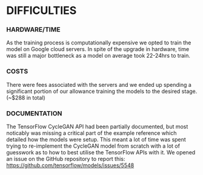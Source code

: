 # DIFFICULTIES


### HARDWARE/TIME
As the training process is computationally expensive we opted to train the model 
on Google cloud servers. In spite of the upgrade in hardware, time was still
a major bottleneck as a model on average took 22-24hrs to train.

### COSTS
There were fees associated with the servers and we ended up spending a significant 
portion of our allowance training the models to the desired stage. (~$288 in
total)

### DOCUMENTATION
The TensorFlow CycleGAN API had been partially documented, but most noticably
was missing a critical part of the example reference which detailed how the
models were setup. This meant a lot of time was spent trying to re-implement the
CycleGAN model from scratch with a lot of guesswork as to how to best utilise
the TensorFlow APIs with it.
We opened an issue on the GitHub repository to report this: https://github.com/tensorflow/models/issues/5548
